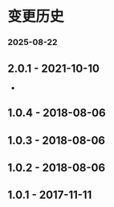# 变更历史

### 2025-08-22
## 2.0.1 - 2021-10-10

- 
## 1.0.4 - 2018-08-06

## 1.0.3 - 2018-08-06

## 1.0.2 - 2018-08-06

## 1.0.1 - 2017-11-11
